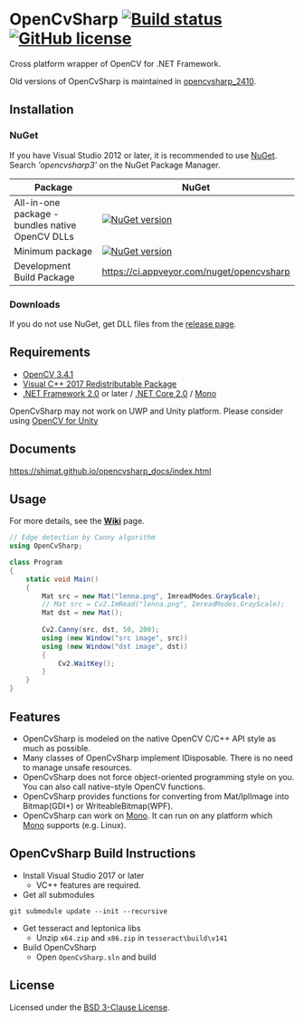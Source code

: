 # OpenCvSharp [![Build status](https://ci.appveyor.com/api/projects/status/dvjexft02s6b3re6/branch/master?svg=true)](https://ci.appveyor.com/project/shimat/opencvsharp/branch/master) [![GitHub license](https://img.shields.io/github/license/shimat/opencvsharp.svg)](https://github.com/shimat/opencvsharp/blob/master/LICENSE) 

Cross platform wrapper of OpenCV for .NET Framework.

Old versions of OpenCvSharp is maintained in [opencvsharp_2410](https://github.com/shimat/opencvsharp_2410).

## Installation
### NuGet
If you have Visual Studio 2012 or later, it is recommended to use [NuGet](http://www.nuget.org/). Search *'opencvsharp3'* on the NuGet Package Manager.

| Package                                                      | NuGet                                                                                                                      |
|--------------------------------------------------------------|----------------------------------------------------------------------------------------------------------------------------|
| All-in-one package - bundles native OpenCV DLLs    | [![NuGet version](https://badge.fury.io/nu/OpenCvSharp3-AnyCPU.svg)](https://badge.fury.io/nu/OpenCvSharp3-AnyCPU)         |
| Minimum package                                    | [![NuGet version](https://badge.fury.io/nu/OpenCvSharp3-WithoutDll.svg)](https://badge.fury.io/nu/OpenCvSharp3-WithoutDll) |
| Development Build Package    | https://ci.appveyor.com/nuget/opencvsharp |

### Downloads
If you do not use NuGet, get DLL files from the [release page](https://github.com/shimat/opencvsharp/releases).

## Requirements
* [OpenCV 3.4.1](http://opencv.org/)
* [Visual C++ 2017 Redistributable Package](https://go.microsoft.com/fwlink/?LinkId=746572)
* [.NET Framework 2.0](http://www.microsoft.com/ja-jp/download/details.aspx?id=1639) or later / [.NET Core 2.0](https://www.microsoft.com/net/download) / [Mono](http://www.mono-project.com/Main_Page)

OpenCvSharp may not work on UWP and Unity platform. Please consider using [OpenCV for Unity](https://www.assetstore.unity3d.com/en/#!/content/21088)

## Documents
https://shimat.github.io/opencvsharp_docs/index.html

## Usage
For more details, see the **[Wiki](https://github.com/shimat/opencvsharp/wiki)** page.

```C#
// Edge detection by Canny algorithm
using OpenCvSharp;

class Program 
{
    static void Main() 
    {
        Mat src = new Mat("lenna.png", ImreadModes.GrayScale);
        // Mat src = Cv2.ImRead("lenna.png", ImreadModes.GrayScale);
        Mat dst = new Mat();
        
        Cv2.Canny(src, dst, 50, 200);
        using (new Window("src image", src)) 
        using (new Window("dst image", dst)) 
        {
            Cv2.WaitKey();
        }
    }
}
```

## Features
* OpenCvSharp is modeled on the native OpenCV C/C++ API style as much as possible.
* Many classes of OpenCvSharp implement IDisposable. There is no need to manage unsafe resources. 
* OpenCvSharp does not force object-oriented programming style on you. You can also call native-style OpenCV functions.
* OpenCvSharp provides functions for converting from Mat/IplImage into Bitmap(GDI+) or WriteableBitmap(WPF).
* OpenCvSharp can work on [Mono](http://www.mono-project.com/Main_Page). It can run on any platform which [Mono](http://www.mono-project.com/Main_Page) supports (e.g. Linux). 

## OpenCvSharp Build Instructions
- Install Visual Studio 2017 or later
  - VC++ features are required.
- Get all submodules
```
git submodule update --init --recursive
```
- Get tesseract and leptonica libs
  - Unzip `x64.zip` and `x86.zip` in `tesseract\build\v141`
- Build OpenCvSharp
  - Open `OpenCvSharp.sln` and build

## License
Licensed under the [BSD 3-Clause License](https://github.com/shimat/opencvsharp/blob/master/LICENSE).
